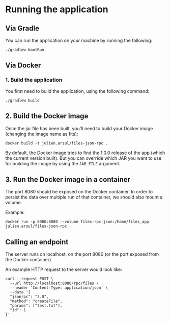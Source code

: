 # Running the application

## Via Gradle

You can run the application on your machine by running the following:

```shell
./gradlew bootRun
```

## Via Docker

### 1. Build the application

You first need to build the application, using the following command:

```shell
./gradlew build
```

## 2. Build the Docker image

Once the jar file has been built, you'll need to build your Docker image (changing the image name as fits):

```shell
docker build -t julien.arzul/files-json-rpc .
```

By default, the Docker image tries to find the 1.0.0 release of the app (which the current version built). But you can override which JAR you want to use for building the image by using the `JAR_FILE` argument.

## 3. Run the Docker image in a container

The port 8080 should be exposed on the Docker container. In order to persist the data over multiple run of that container, we should also mount a volume.

Example:
```shell
docker run -p 8080:8080 --volume files-rpc-json:/home/files_app julien.arzul/files-json-rpc
```

## Calling an endpoint

The server runs on localhost, on the port 8080 (or the port exposed from the Docker container).

An example HTTP request to the server would look like:
```shell
curl --request POST \
  --url http://localhost:8080/rpc/files \
  --header 'Content-Type: application/json' \
  --data '{
  "jsonrpc": "2.0",
  "method": "createFile",
  "params": ["test.txt"],
  "id": 1
}'
```